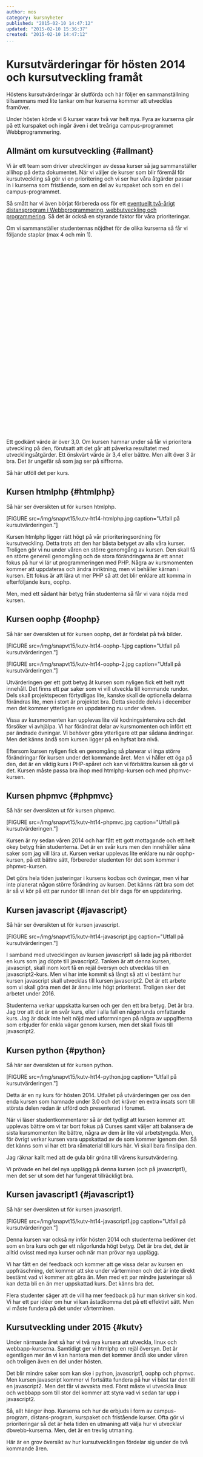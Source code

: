 ```yaml
---
author: mos
category: kursnyheter
published: "2015-02-10 14:47:12"
updated: "2015-02-10 15:36:37"
created: "2015-02-10 14:47:12"
...
```

Kursutvärderingar för hösten 2014 och kursutveckling framåt
==================================

Höstens kursutvärderingar är slutförda och här följer en sammanställning tillsammans med lite tankar om hur kurserna kommer att utvecklas framöver.

<!--more-->

Under hösten körde vi 6 kurser varav två var helt nya. Fyra av kurserna går på ett kurspaket och ingår även i det treåriga campus-programmet Webbprogrammering.

<script type="text/javascript" src="https://www.google.com/jsapi"></script>



Allmänt om kursutveckling {#allmant}
------------------------------------

Vi är ett team som driver utvecklingen av dessa kurser så jag sammanställer allihop på detta dokumentet. När vi väljer de kurser som blir föremål för kursutveckling så gör vi en prioritering och vi ser hur våra åtgärder passar in i kurserna som fristående, som en del av kurspaket och som en del i campus-programmet.

Så smått har vi även börjat förbereda oss för ett [eventuellt två-årigt distansprogram i Webbprogrammering, webbutveckling och programmering](http://dbwebb.se/t/905). Så det är också en styrande faktor för våra prioriteringar.

Om vi sammanställer studenternas nöjdhet för de olika kurserna så får vi följande staplar (max 4 och min 1).

<script type="text/javascript">
  google.load("visualization", "1", {packages:["corechart"]});
  google.setOnLoadCallback(drawChart);
  function drawChart() {
    var data = google.visualization.arrayToDataTable([
        ['Kurs', 'Poäng'],
        ['htmlphp',     3.52],
        ['oophp',       3.24],
        ['phpmvc',      3.00],
        ['javascript',  3.45],
        ['python',      2.83],
        ['javascript1', 3.06]
    ]);

    var options = {
        title: 'Överlag är jag nöjd med kvaliteten på denna kurs',
        hAxis: {
            title: 'Kurs'
        },
        vAxis: {
            title: 'Poäng', 
            minValue: 0
        }
    };

    var chart = new google.visualization.ColumnChart(document.getElementById('chart_div'));
    chart.draw(data, options);
  }
</script>
<div id="chart_div" style="width: 630px; height: 500px;"></div>

Ett godkänt värde är över 3,0. Om kursen hamnar under så får vi prioritera utveckling på den, förutsatt att det går att påverka resultatet med utvecklingsåtgärder. Ett önskvärt värde är 3,4 eller bättre. Men allt över 3 är bra. Det är ungefär så som jag ser på siffrorna.

Så här utföll det per kurs.



Kursen htmlphp {#htmlphp}
------------------------------------

Så här ser översikten ut för kursen htmlphp.

[FIGURE src=/img/snapvt15/kutv-ht14-htmlphp.jpg caption="Utfall på kursutvärderingen."]

Kursen htmlphp ligger rätt högt på vår prioriteringsordning för kursutveckling. Detta trots att den har bästa betyget av alla våra kurser. Troligen gör vi nu under våren en större genomgång av kursen. Den skall få en större generell genomgång och de stora förändringarna är ett annat fokus på hur vi lär ut programmeringen med PHP. Några av kursmomenten kommer att uppdateras och ändra inriktning, men vi behåller kärnan i kursen. Ett fokus är att lära ut mer PHP så att det blir enklare att komma in efterföljande kurs, oophp.

Men, med ett sådant här betyg från studenterna så får vi vara nöjda med kursen.



Kursen oophp {#oophp}
------------------------------------

Så här ser översikten ut för kursen oophp, det är fördelat på två bilder.

[FIGURE src=/img/snapvt15/kutv-ht14-oophp-1.jpg caption="Utfall på kursutvärderingen."]

[FIGURE src=/img/snapvt15/kutv-ht14-oophp-2.jpg caption="Utfall på kursutvärderingen."]

Utvärderingen ger ett gott betyg åt kursen som nyligen fick ett helt nytt innehåll. Det finns ett par saker som vi vill utveckla till kommande rundor. Dels skall projektspecen förtydligas lite, kanske skall de optionella delarna förändras lite, men i stort är projektet bra. Detta skedde delvis i december men det kommer ytterligare en uppdatering nu under våren.

Vissa av kursmomenten kan upplevas lite väl kodningsintensiva och det försöker vi avhjälpa. Vi har förändrat delar av kursmomenten och infört ett par ändrade övningar. Vi behöver göra ytterligare ett par sådana ändringar. Men det känns ändå som kursen ligger på en hyfsat bra nivå.

Eftersom kursen nyligen fick en genomgång så planerar vi inga större förändringar för kursen under det kommande året. Men vi håller ett öga på den, det är en viktig kurs i PHP-spåret och kan vi förbättra kursen så gör vi det. Kursen måste passa bra ihop med htmlphp-kursen och med phpmvc-kursen.



Kursen phpmvc {#phpmvc}
------------------------------------

Så här ser översikten ut för kursen phpmvc.

[FIGURE src=/img/snapvt15/kutv-ht14-phpmvc.jpg caption="Utfall på kursutvärderingen."]

Kursen är ny sedan våren 2014 och har fått ett gott mottagande och ett helt okey betyg från studenterna. Det är en svår kurs men den innehåller såna saker som jag vill lära ut. Kursen verkar upplevas lite enklare nu när oophp-kursen, på ett bättre sätt, förbereder studenten för det som kommer i phpmvc-kursen.

Det görs hela tiden justeringar i kursens kodbas och övningar, men vi har inte planerat någon större förändring av kursen. Det känns rätt bra som det är så vi kör på ett par rundor till innan det blir dags för en uppdatering.



Kursen javascript {#javascript}
------------------------------------

Så här ser översikten ut för kursen javascript.

[FIGURE src=/img/snapvt15/kutv-ht14-javascript.jpg caption="Utfall på kursutvärderingen."]

I samband med utvecklingen av kursen javascript1 så lade jag på ritbordet en kurs som jag döpte till javascript2. Tanken är att denna kursen, javascript, skall inom kort få en rejäl översyn och utvecklas till en javascript2-kurs. Men vi har inte kommit så långt så att vi bestämt hur kursen javascript skall utvecklas till kursen javascript2. Det är ett arbete som vi skall göra men det är ännu inte högt prioriterat. Troligen sker det arbetet under 2016.

Studenterna verkar uppskatta kursen och ger den ett bra betyg. Det är bra. Jag tror att det är en svår kurs, eller i alla fall en någorlunda omfattande kurs. Jag är dock inte helt nöjd med utformningen på några av uppgifterna som erbjuder för enkla vägar genom kursen, men det skall fixas till javascript2.



Kursen python {#python}
------------------------------------

Så här ser översikten ut för kursen python.

[FIGURE src=/img/snapvt15/kutv-ht14-python.jpg caption="Utfall på kursutvärderingen."]

Detta är en ny kurs för hösten 2014. Utfallet på utvärderingen ger oss den enda kursen som hamnade under 3.0 och det kräver en extra insats som till största delen redan är utförd och presenterad i forumet.

När vi läser studentkommentarer så är det tydligt att kursen kommer att upplevas bättre om vi tar bort fokus på Curses samt väljer att balansera de sista kursmomenten lite bättre, några av dem är lite väl arbetstyngda. Men, för övrigt verkar kursen vara uppskattad av de som kommer igenom den. Så det känns som vi har ett bra råmaterial till kurs här. Vi skall bara finslipa den.

Jag räknar kallt med att de gula blir gröna till vårens kursutvärdering.

Vi prövade en hel del nya upplägg på denna kursen (och på javascript1), men det ser ut som det har fungerat tillräckligt bra.



Kursen javascript1 {#javascript1}
------------------------------------

Så här ser översikten ut för kursen javascript1.

[FIGURE src=/img/snapvt15/kutv-ht14-javascript1.jpg caption="Utfall på kursutvärderingen."]

Denna kursen var också ny inför hösten 2014 och studenterna bedömer det som en bra kurs och ger ett någorlunda högt betyg. Det är bra det, det är alltid ovisst med nya kurser och när man prövar nya upplägg. 

Vi har fått en del feedback och kommer att ge vissa delar av kursen en uppfräschning, det kommer att ske under vårterminen och det är inte direkt bestämt vad vi kommer att göra än. Men med ett par mindre justeringar så kan detta bli en än mer uppskattad kurs. Det känns bra det. 

Flera studenter säger att de vill ha mer feedback på hur man skriver sin kod. Vi har ett par idéer om hur vi kan åstadkomma det på ett effektivt sätt. Men vi måste fundera på det under vårterminen.



Kursutveckling under 2015 {#kutv}
------------------------------------

Under närmaste året så har vi två nya kursera att utveckla, linux och webbapp-kurserna. Samtidigt ger vi htmlphp en rejäl översyn. Det är egentligen mer än vi kan hantera men det kommer ändå ske under våren och troligen även en del under hösten.

Det blir mindre saker som kan ske i python, javascript1, oophp och phpmvc. Men kursen javascript kommer vi fortsätta fundera på hur vi bäst tar den till en javascript2. Men det får vi avvakta med. Först måste vi utveckla linux och webbapp som till stor del kommer att styra vad vi sedan tar upp i javascript2.

Så, allt hänger ihop. Kurserna och hur de erbjuds i form av campus-program, distans-program, kurspaket och fristående kurser. Ofta gör vi prioriteringar så det är hela tiden en utmaning att välja hur vi utvecklar dbwebb-kurserna. Men, det är en trevlig utmaning.

Här är en grov översikt av hur kursutvecklingen fördelar sig under de två kommande åren.

<script type="text/javascript">
  //google.load("visualization", "1", {packages:["corechart"]});
  google.setOnLoadCallback(drawChart);
  function drawChart() {
    var data = google.visualization.arrayToDataTable([
        ['Period',    'htmlphp', 'oophp', 'phpmvc', 'javascript', 'python', 'javascript1', 'linux', 'webapp'],
        ['2015 vår',       100,       10,       0,             0,       30,            20,     100,       80],
        ['2015 höst',       30,        0,       0,             0,        0,             0,      30,       50],
        ['2016 vår',         0,        0,       0,            50,        0,             0,       0,        0],
        ['2016 höst',        0,        0,       0,            50,        0,             0,       0,        0]
    ]);

    var options = {
        title: 'Planerad kursutveckling',
        legend: { position: 'right' }
    };

    var chart = new google.visualization.BarChart(document.getElementById('chart_div1'));
    chart.draw(data, options);
  }
</script>
<div id="chart_div1" style="width: 630px; height: 500px;"></div>



Avslutningsvis {#avslutning}
------------------------------------

Allmänt så gäller att flera studenter uppfattar dwebbb-kurser som välfyllda och ibland krävs arbete som uppfattas övergå 7.5hp. Det är nog så det är, jag gör gärna välfyllda kurser och stoppar gärna in mycket saker. Ibland krävs det ett par rundor av kursutveckling för att "slipa av de kantiga hörnen" på kurserna. Men i slutändan blir det rätt så bra, och förhoppningsvis krävande -- på ett rättvist sätt.

Vi hämtar mycket av feedbacken till kursutvecklingen från redovisningstexterna. De är viktiga för vår feedback, tillsammans med det som varje dag händer i forum och chatt. 

Med det sagt så återgår vi till arbetet.

Det finns en generell tråd i forumet för [kursutvärderingar och feedback](t/594). Där finns fler diskussioner likt denna.



